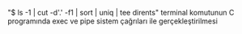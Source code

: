 "$ ls -1 | cut -d'.' -f1 | sort | uniq | tee dirents" terminal komutunun
 C programında exec ve pipe sistem çağrıları ile gerçekleştirilmesi
